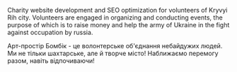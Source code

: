 Charity website development and SEO optimization for volunteers of Kryvyi Rih city. Volunteers are engaged in organizing and conducting events, the purpose of which is to raise money and help the army of Ukraine in the fight against occupation by russia.

Арт-простір Бомбік - це волонтерське об'єднання небайдужих людей. Ми не тільки шахтарське, але й творче місто! Наближаємо перемогу разом, навіть відпочиваючи!
